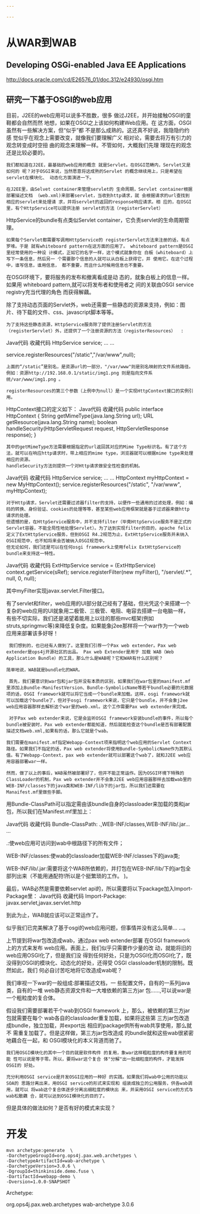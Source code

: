 ```yaml
---

---
```


# 从WAR到WAB

## Developing OSGi-enabled Java EE Applications

http://docs.oracle.com/cd/E26576_01/doc.312/e24930/osgi.htm


## 研究一下基于OSGI的web应用

 目前，J2EE的web应用可以说多不胜数，很多 做过J2EE，并开始接触OSGI的童鞋都会自然而然 地想，如果在OSGI之上该如何构建Web应用。在 这方面，OSGI虽然有一些解决方案，但“似乎”都 不是那么成熟的。这还真不好说，我隐隐约约感 觉似乎在观念上需要改变，就像我们要理解广义 相对论，需要去将万有引力的观念转变成时空扭 曲的观念来理解一样。不管如何，大概我们先理 理现在的观念还是比较必要的。

    我们都知道在J2EE，最基础的web应用的概念 就是Servlet。在OSGI范畴内，Servlet又是如何的 呢？对于OSGI来说，当然愿意将这成熟的Servlet 的概念继续用上，只是希望在servlet在模块化、 动态化方面演进一下。

    在J2EE里，由Selvet container来管理servlet的 生命周期，Servlet container根据部署描述文档 （web.xml)来部署servlet，当收到http请求，就 会根据请求的url查找到相应的servlet来处理请 求，并将servlet的返回的response响应请求。相 应的，在OSGI里，有个HttpService可以提供注册 servlet的方法（registerServlet）

HttpService的bundle有点类似Servlet container，它负责servlet的生命周期管理。

    如果每个Servlet都需要写调用HttpService的 registerServlet方法来注册的话，有点罗嗦。于是 就有whiteboard pattern在这方面的应用了。 whiteboard pattern是OSGI里经常使用的一种设 计模式，正如它的名字一样，这个模式就象你在 白板（whiteboard）上写下一条信息，然后另一 个需要那个信息的人就可以从白板上获得它，并 使用它。在这个过程中，谁写信息，谁用信息， 都不重要，而且什么时候用信息也不重要。

  在OSGI环境下，要将服务的发布和撤离看成是动 态的，就象白板上的信息一样。如果用 whiteboard pattern,就可以将发布者和使用者之 间的关联由OSGI service registry充当代理的角色 而获得解藕。


   除了支持动态页面的Servlet外，web还需要一些静态的资源来支持，例如：图片、待下载的文件、css、javascript脚本等等。

    为了支持这些静态资源，HttpService服务除了提供注册Servlet的方法（registerServlet）外，还提供了一个注册资源的方法（registerResources）  :
Java代码  收藏代码
HttpService service;
... ...

service.registerResources("/static","/var/www",null);

    上面的“/static”是别名，是资源url的一部分，"/var/www"则是别名映射的文件系统路径。例如：资源http://192.168.0.1/static/img1.png 则是指向文件系统/var/www/img1.png 。

    registerResources的第三个参数（上例中为null）是一个实现HttpContext接口的实例引用。
HttpContext接口的定义如下：
Java代码  收藏代码
public interface HttpContext
{
  String getMimeType(java.lang.String url);
  URL getResource(java.lang.String name);
  boolean handleSecurity(HttpServletRequest request, HttpServletResponse response);
}

    其中的getMimeType方法需要根据指定的url返回其对应的Mime Type标识名。有了这个方法，就可以在响应http请求时，带上相应的mime type，浏览器就可以根据mime type来处理相应的资源。
    handleSecurity方法则提供一个对Http请求做安全性检查的机制。
Java代码  收藏代码
HttpService service;
... ...
HttpContext myHttpContext = new MyHttpContext();
service.registerResources("/static", "/var/www", myHttpContext);

    对于Http请求，Servlet还需要过滤器filter的支持，以便作一些通用的过滤处理，例如：编码的转换、身份验证、cookies的处理等等，甚至某些web应用框架就是基于过滤器来做http请求的处理。
    但遗憾的是，在HttpService服务中，并不支持filter（毕竟HttpService服务不是正式的Servlet容器，不能全局性地处理Servlet）。为了达到实现filter的目的，apache felix定义了ExtHttpService服务，但到OSGI R4.2规范为止，ExtHttpService服务并未纳入OSGI规范中，也不知将来会否被纳入OSGI规范中。
    但无论如何，我们还是可以在任何osgi framework上使用felix ExtHttpService的bundle来支持这一特性。
Java代码  收藏代码
ExtHttpService service = (ExtHttpService) context.getService(sRef);
service.registerFilter(new myFilter(), "/servlet/.*", null, 0, null);

  其中myFilter实现javax.servlet.Filter接口。

  有了servlet和filter，web应用的UI部分就己经有了基础，但光凭这个来搭建一个复杂的web应用的UI就象用二极管、三极管、电阻、电容去搭建一台电脑一样，有些不切实际，我们还是渴望着能用上以往的那些mvc框架(例如struts,springmvc等)来降低复杂度。如果能象j2ee那样将一个war作为一个web应用来部署该多好呀！

     我们想到的，也已经有人做到了。这里我们引荐一个Pax web extender。Pax web extender是ops4j开源社区的出品。 Pax web Extender是用于 加载 WAB（Web Application Bundle）的工具，那么什么是WAB呢？它和WAR有什么区别呢？

    简单地说，WAB就是bundle化的WAR。

     首先，我们要意识到war包和jar包并没有本质的区别，如果我们在war包里的manifest.mf里添加上Bundle-ManifestVersion、Bundle-SymbolicName等若干bundle必要的元数据项的话，OSGI framework就可以将它当成一个bundle来加载。这样，osgi framework就可以加载这个bundle了，但对于osgi framework来说，它只是个bundle，并不会象j2ee web应用容器那样去解析这个war里的web.xml。这个工作需要Pax web extender来完成。

     对于Pax web extender来说，它是会监听OSGI framework安装bundle的事件，所以每个bundle被安装时，Pax web extender都能知道，然后就能检查这个bundle是否有部署配置描述文档web.xml,如果有的话，那么它就是个wab。

    我们需要在manifest.mf指定Webapp-Context项来指明这个web应用的Servlet Context路径。如果我们不指定的话，Pax web extender将使用Bundle-SymbolicName作为其默认值。有了Webapp-Context，pax web extender就可以部署这个wab了，就和J2EE web应用容器部署war一样。

    然而，做了以上的事后，WAB虽然被部署好了，但并不能正常运作。因为OSGI环境下特殊的ClassLoader的机制，Pax web extender并不会象J2EE web应用容器那样去加载wab里的WEB-INF/classes下的java类和WEB-INF/lib下的jar包，所以我们还需要在Manaifest.mf里做些手脚。

   用Bundle-ClassPath可以指定需由该bundle自身的classloader来加载的类和jar包，所以我们在Manifest.mf里加上：

Java代码  收藏代码
Bundle-ClassPath: .,WEB-INF/classes,WEB-INF/lib/<dependency>.jar... ...


   .:使web应用可访问到wab中根路径下的所有文件；

   WEB-INF/classes:使wab的classloader加载WEB-INF/classes下的java类;

   WEB-INF/lib/<dependency>.jar:需要将这个WAB所依赖的，并打包在WEB-INF/lib/下的jar包全部列出来（不能用通配符!所以是个挺繁琐的工作。 )。

  最后，WAB必然是需要依赖servlet api的，所以需要将以下package加入Import-Package里：
Java代码  收藏代码
Import-Package: javax.servlet,javax.servlet.http

到此为止，WAB就应该可以正常运作了。

似乎我们已完美解决了基于osgi的web应用问题，但事情并没有这么简单... ...。

上节提到将war包改造成wab，通过pax web extender部署 在OSGI framework上的方式来发布 web应用。表面上，我们似乎只需要作少量的改 动，就能将旧的web应用OSGI化了，但是我们没 得到任何好处，只是为OSGI化而OSGI化了，既 没得到OSGI的模块化、动态化的好处，还得受 OSGI classloader机制的限制。既然如此，我们 何必自讨苦吃地将它改造成wab呢？

   我们审视一下war的一般组成:部署描述文档，一 些配置文件，自有的一系列java类，自有的一堆 web静态资源文件和一大堆依赖的第三方jar 包......,可以说war是一个粗粒度的复合体。

   假设我们需要部署若干个wab到OSGI framework 上，那么，被依赖的第三方jar包就需要在每个 wab各自的classloader重复加载，如果将这些第 三方jar包改造成bundle，独立加载，并export出 相应的package供所有wab共享使用，那么就不 需重复加载了。但是这样做，第三方jar包改造成 的bundle就和这些wab很紧密地藕合在一起，和 OSGI模块化的本义背道而驰了。

    我们用OSGI模块化的其中一个目的就是软件构件 的复用，象war这样粗粒度的构件要复用的可能 性可以说是等于零。所以，要将war这个复合 体"分解"出一批细粒度的构件，才能发挥OSGI的 好处。

    充分利用OSGI service是开发OSGI应用的一种好 的实践。如果我们将wab中公用的功能以SOA的 思路分离出来，用OSGI service的形式来实现和 组装成独立的公用服务，供各wab调用，就可以 将wab这个复合体逐步分离出细粒度的模块出 来，并采用OSGI service的方式与wab松散藕 合，就可以达到OSGI模块化的目的了。

   但是具体的做法如何？是否有好的模式来实现？

# 开发

```
mvn archetype:generate  \
-DarchetypeGroupId=org.ops4j.pax.web.archetypes \
-DarchetypeArtifactId=wab-archetype \
-DarchetypeVersion=3.0.6 \
-DgroupId=thinkinside.demo.fuse \
-DartifactId=webapp-demo \
-Dversion=1.0.0-SNAPSHOT
```
Archetype:

<dependency>
    <groupId>org.ops4j.pax.web.archetypes</Groupid>
    <artifactId>wab-archetype</artifactId>
    <version>3.0.6</version>
</dependency>
